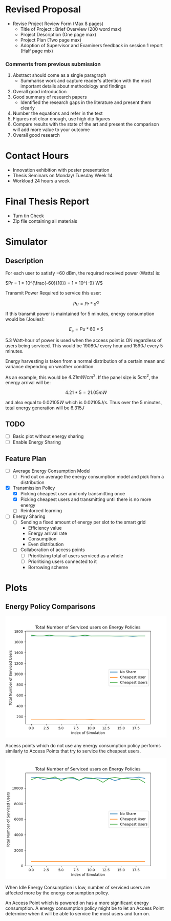# Revised Proposal
- Revise Project Review Form (Max 8 pages)
    - Title of Project : Brief Overview (200 word max)
    - Project Description (One page max)
    - Project Plan (Two page max)
    - Adoption of Supervisor and Examiners feedback in session 1 report (Half page mix)

### Comments from previous submission

1. Abstract should come as a single paragraph
    - Summarise work and capture reader's attention with the most important details about methodology and findings
2. Overall good introduction
3. Good summary of research papers
    -  Identified the research gaps in the literature and present them clearly
4. Number the equations and refer in the text
5. Figures not clear enough, use high dip figures
6. Compare results with the state of the art and present the comparison will add more value to your outcome
7. Overall good research

# Contact Hours
- Innovation exhibition with poster presentation
- Thesis Seminars on Monday/ Tuesday Week 14
- Workload 24 hours a week

# Final Thesis Report
- Turn tin Check
- Zip file containing all materials

# Simulator

## Description
For each user to satisfy $-60$ dBm, the required received power (Watts) is:

$Pr = 1 * 10^{\frac{-60}{10}} = 1 * 10^{-9} W$

Transmit Power Required to service this user:

$$Pu = Pr * d^{\alpha}$$

If this transmit power is maintained for 5 minutes, energy consumption would be (Joules):

$$E_c = Pu * 60 * 5$$

$5.3$ Watt-hour of power is used when the access point is ON regardless of users being serviced. This would be $19080 J$ every hour and $1590 J$ every 5 minutes.

Energy harvesting is taken from a normal distribution of a certain mean and variance depending on weather condition. 

As an example, this would be $4.21 mW/cm^2$.
If the panel size is $5 cm^2$, the energy arrival will be:

$$4.21 * 5 = 21.05 mW$$

and also equal to $0.02105 W$ which is $0.02105 J/s$. Thus over the 5 minutes, total energy generation will be $6.315 J$

## TODO
- [ ] Basic plot without energy sharing
- [ ] Enable Energy Sharing

## Feature Plan
- [ ] Average Energy Consumption Model
    - [ ] Find out on average the energy consumption model and pick from a distribution
- [x] Transmission Policy
    - [x] Picking cheapest user and only transmitting once
    - [x] Picking cheapest users and transmitting until there is no more energy
    - [ ] Reinforced learning
- [ ] Energy Sharing
    - [ ] Sending a fixed amount of energy per slot to the smart grid
        - Efficiency value
        - Energy arrival rate
        - Consumption
        - Even distribution
    - [ ] Collaboration of access points
        - [ ] Prioritising total of users serviced as a whole
        - [ ] Prioritising users connected to it
        - Borrowing scheme

# Plots

## Energy Policy Comparisons

![Base Energy Consumption 1590J](./images/ec-highbasic.png)

Access points which do not use any energy consumption policy performs similarly to Access Points that try to service the cheapest users.

![Base Energy Consumption 1000J](./images/ec-lowbasic.png)

When Idle Energy Consumption is low, number of serviced users are affected more by the energy consumption policy.

An Access Point which is powered on has a more significant energy consumption. A energy consumption policy might be to let an Access Point determine when it will be able to service the most users and turn on.

